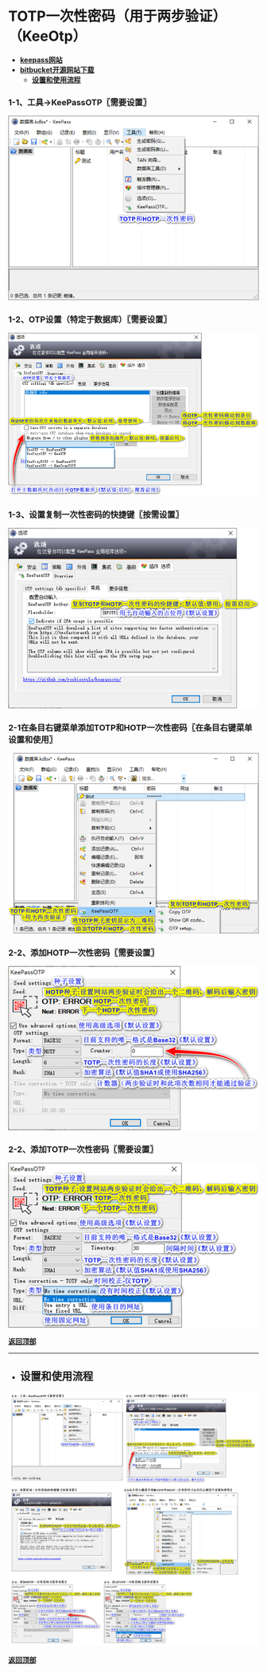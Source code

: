 # <a name="锚点0"></a>TOTP一次性密码（用于两步验证）（KeeOtp）
- [**keepass网站**](https://keepass.info/plugins.html#kpotp)
- [**bitbucket开源网站下载**](https://github.com/Rookiestyle/KeePassOTP/releases)
	- <a href="#锚点1">**设置和使用流程**</a>
### 1-1、工具→KeePassOTP〖需要设置〗
<p><img src="/图片/TOTP和HOTP一次性密码（用于两步验证）（KeePassOTP）/1-1、工具→KeePassOTP〖需要设置〗.png" alt="/图片/TOTP和HOTP一次性密码（用于两步验证）（KeePassOTP）/1-1、工具→KeePassOTP〖需要设置〗"/></p>

### 1-2、OTP设置（特定于数据库）〖需要设置〗
<p><img src="/图片/TOTP和HOTP一次性密码（用于两步验证）（KeePassOTP）/1-2、OTP设置（特定于数据库）〖需要设置〗.png" alt="/图片/TOTP和HOTP一次性密码（用于两步验证）（KeePassOTP）/1-2、OTP设置（特定于数据库）〖需要设置〗.png"/></p>

### 1-3、设置复制一次性密码的快捷键〖按需设置〗
<p><img src="/图片/TOTP和HOTP一次性密码（用于两步验证）（KeePassOTP）/1-3、设置复制一次性密码的快捷键〖按需设置〗.png" alt="/图片/TOTP和HOTP一次性密码（用于两步验证）（KeePassOTP）/1-3、设置复制一次性密码的快捷键〖按需设置〗.png"/></p>

### 2-1在条目右键菜单添加TOTP和HOTP一次性密码〖在条目右键菜单设置和使用〗
<p><img src="/图片/TOTP和HOTP一次性密码（用于两步验证）（KeePassOTP）/2-1在条目右键菜单添加TOTP和HOTP一次性密码〖在条目右键菜单设置和使用〗.png" alt="/图片/TOTP和HOTP一次性密码（用于两步验证）（KeePassOTP）/2-1在条目右键菜单添加TOTP和HOTP一次性密码〖在条目右键菜单设置和使用〗.png"/></p>

### 2-2、添加HOTP一次性密码〖需要设置〗
<p><img src="/图片/TOTP和HOTP一次性密码（用于两步验证）（KeePassOTP）/2-2、添加HOTP一次性密码〖需要设置〗.png" alt="/图片/TOTP和HOTP一次性密码（用于两步验证）（KeePassOTP）/2-2、添加HOTP一次性密码〖需要设置〗.png"/></p>

### 2-2、添加TOTP一次性密码〖需要设置〗
<p><img src="/图片/TOTP和HOTP一次性密码（用于两步验证）（KeePassOTP）/2-2、添加TOTP一次性密码〖需要设置〗.png" alt="/图片/TOTP和HOTP一次性密码（用于两步验证）（KeePassOTP）/2-2、添加TOTP一次性密码〖需要设置〗.png"/></p>

<a name="锚点1"></a><a href="#锚点0">**返回顶部**</a>
______________________________________________________________________________
- ## 设置和使用流程
<p><img src="/图片/TOTP和HOTP一次性密码（用于两步验证）（KeePassOTP）/设置和使用流程.png" alt="/图片/TOTP和HOTP一次性密码（用于两步验证）（KeePassOTP）/设置和使用流程.png"/></p>

<a href="#锚点0">**返回顶部**</a>